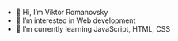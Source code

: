 - 👋 Hi, I’m Viktor Romanovsky
- 👀 I’m interested in Web development
- 🌱 I’m currently learning JavaScript, HTML, CSS 



